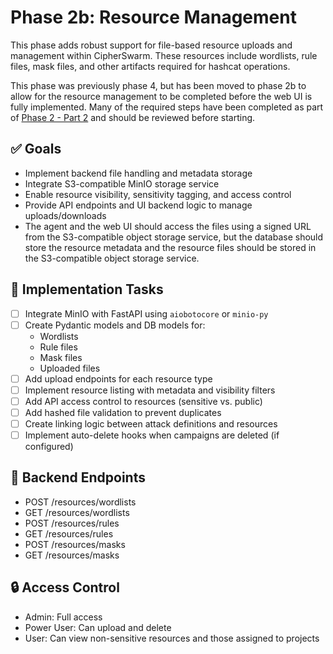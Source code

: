 # Phase 2b: Resource Management

This phase adds robust support for file-based resource uploads and management within CipherSwarm. These resources include wordlists, rule files, mask files, and other artifacts required for hashcat operations.

This phase was previously phase 4, but has been moved to phase 2b to allow for the resource management to be completed before the web UI is fully implemented. Many of the required steps have been completed as part of [Phase 2 - Part 2](phase-2-api-implementation-parts/phase-2-api-implementation-part-2.md) and should be reviewed before starting.

## ✅ Goals

-   Implement backend file handling and metadata storage
-   Integrate S3-compatible MinIO storage service
-   Enable resource visibility, sensitivity tagging, and access control
-   Provide API endpoints and UI backend logic to manage uploads/downloads
-   The agent and the web UI should access the files using a signed URL from the S3-compatible object storage service, but the database should store the resource metadata and the resource files should be stored in the S3-compatible object storage service.

## 🧱 Implementation Tasks

-   [ ] Integrate MinIO with FastAPI using `aiobotocore` or `minio-py`
-   [ ] Create Pydantic models and DB models for:
    -   Wordlists
    -   Rule files
    -   Mask files
    -   Uploaded files
-   [ ] Add upload endpoints for each resource type
-   [ ] Implement resource listing with metadata and visibility filters
-   [ ] Add API access control to resources (sensitive vs. public)
-   [ ] Add hashed file validation to prevent duplicates
-   [ ] Create linking logic between attack definitions and resources
-   [ ] Implement auto-delete hooks when campaigns are deleted (if configured)

## 🔄 Backend Endpoints

-   POST /resources/wordlists
-   GET /resources/wordlists
-   POST /resources/rules
-   GET /resources/rules
-   POST /resources/masks
-   GET /resources/masks

## 🔒 Access Control

-   Admin: Full access
-   Power User: Can upload and delete
-   User: Can view non-sensitive resources and those assigned to projects
